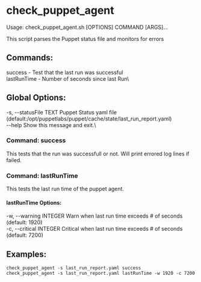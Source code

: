 # check_puppet_agent

Usage: check_puppet_agent.sh [OPTIONS] COMMAND [ARGS]...

This script parses the Puppet status file and monitors for errors

## Commands:
success     - Test that the last run was successful\
lastRunTime - Number of seconds since last Run\

## Global Options:
  -s, --statusFile TEXT  Puppet Status yaml file (default:/opt/puppetlabs/puppet/cache/state/last_run_report.yaml)\
  --help                 Show this message and exit.\

### Command: success
This tests that the run was successfull or not. Will print errored log lines if failed.

### Command: lastRunTime
This tests the last run time of the puppet agent.

#### lastRunTime Options:
-w, --warning INTEGER   Warn when last run time exceeds # of seconds (default: 1920)\
-c, --critical INTEGER  Critical when last run time exceeds # of seconds (default: 7200)


## Examples:
```
check_puppet_agent -s last_run_report.yaml success
check_puppet_agent -s last_run_report.yaml lastRunTime -w 1920 -c 7200
```
 
